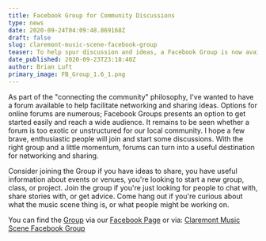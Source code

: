 ```yaml
---
title: Facebook Group for Community Discussions
type: news
date: 2020-09-24T04:09:48.869168Z
draft: false
slug: claremont-music-scene-facebook-group
teaser: To help spur discussion and ideas, a Facebook Group is now available
date_published: 2020-09-23T23:18:40Z
author: Brian Luft
primary_image: FB_Group_1.6_1.png
---
```

As part of the "connecting the community" philosophy, I've wanted to have a forum available to help facilitate networking and sharing ideas.  Options for online forums are numerous; Facebook Groups presents an option to get started easily and reach a wide audience.  It remains to be seen whether a forum is too exotic or unstructured for our local community.  I hope a few brave, enthusiastic people will join and start some discussions.  With the right group and a little momentum, forums can turn into a useful destination for networking and sharing. 

Consider joining the Group if you have ideas to share, you have useful information about events or venues, you're looking to start a new group, class, or project.  Join the group if you're just looking for people to chat with, share stories with, or get advice.  Come hang out if you're curious about what the music scene thing is, or what people might be working on. 

You can find the [Group](https://www.facebook.com/groups/350654779636762) via our [Facebook Page](https://www.facebook.com/ClaremontMusicScene/) or via: [Claremont Music Scene Facebook Group](https://www.facebook.com/groups/350654779636762)
